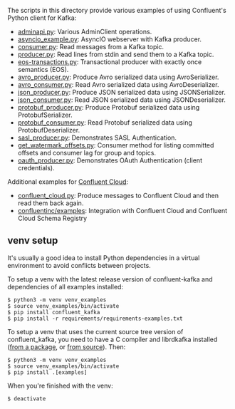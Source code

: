 The scripts in this directory provide various examples of using Confluent's Python client for Kafka:

* [adminapi.py](adminapi.py): Various AdminClient operations.
* [asyncio_example.py](asyncio_example.py): AsyncIO webserver with Kafka producer.
* [consumer.py](consumer.py): Read messages from a Kafka topic.
* [producer.py](producer.py): Read lines from stdin and send them to a Kafka topic.
* [eos-transactions.py](eos-transactions.py): Transactional producer with exactly once semantics (EOS).
* [avro_producer.py](avro_producer.py): Produce Avro serialized data using AvroSerializer.
* [avro_consumer.py](avro_consumer.py): Read Avro serialized data using AvroDeserializer.
* [json_producer.py](json_producer.py): Produce JSON serialized data using JSONSerializer.
* [json_consumer.py](json_consumer.py): Read JSON serialized data using JSONDeserializer.
* [protobuf_producer.py](protobuf_producer.py): Produce Protobuf serialized data using ProtobufSerializer.
* [protobuf_consumer.py](protobuf_consumer.py): Read Protobuf serialized data using ProtobufDeserializer.
* [sasl_producer.py](sasl_producer.py):  Demonstrates SASL Authentication.
* [get_watermark_offsets.py](get_watermark_offsets.py): Consumer method for listing committed offsets and consumer lag for group and topics.
* [oauth_producer.py](oauth_producer.py): Demonstrates OAuth Authentication (client credentials).

Additional examples for [Confluent Cloud](https://www.confluent.io/confluent-cloud/):

* [confluent_cloud.py](confluent_cloud.py): Produce messages to Confluent Cloud and then read them back again.
* [confluentinc/examples](https://github.com/confluentinc/examples/tree/master/clients/cloud/python): Integration with Confluent Cloud and Confluent Cloud Schema Registry

## venv setup

It's usually a good idea to install Python dependencies in a virtual environment to avoid
conflicts between projects.

To setup a venv with the latest release version of confluent-kafka and dependencies of all examples installed:

```
$ python3 -m venv venv_examples
$ source venv_examples/bin/activate
$ pip install confluent_kafka
$ pip install -r requirements/requirements-examples.txt
```

To setup a venv that uses the current source tree version of confluent_kafka, you
need to have a C compiler and librdkafka installed
([from a package](https://github.com/edenhill/librdkafka#installing-prebuilt-packages), or
[from source](https://github.com/edenhill/librdkafka#build-from-source)). Then:

```
$ python3 -m venv venv_examples
$ source venv_examples/bin/activate
$ pip install .[examples]
```

When you're finished with the venv:

```
$ deactivate
```

